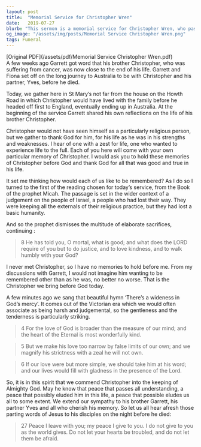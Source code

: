 ```yaml
---
layout: post
title:  "Memorial Service for Christopher Wren"
date:   2019-07-27
blurb: "This sermon is a memorial service for Christopher Wren, who passed away from cancer. The sermon reflects on Christopher's life, his journey from England to Australia, and his zest for life. It also discusses the importance of remembering the good and true in a person's life, and the peace that can be found in God's love."
og_image: "/assets/img/posts/Memorial Service Christopher Wren.png"
tags: Funeral
---
```

[Original PDF](/assets/pdf/Memorial Service Christopher Wren.pdf)    
A few weeks ago Garrett got word that his brother Christopher, who was suffering from cancer, was now close to the end of his life. Garrett and Fiona set off on the long journey to Australia to be with Christopher and his partner, Yves, before he died.

Today, we gather here in St Mary’s not far from the house on the Howth Road in which Christopher would have lived with the family before he headed off first to England, eventually ending up in Australia. At the beginning of the service Garrett shared his own reflections on the life of his brother Christopher.

Christopher would not have seen himself as a particularly religious person, but we gather to thank God for him, for his life as he was in his strengths and weaknesses. I hear of one with a zest for life, one who wanted to experience life to the full. Each of you here will come with your own particular memory of Christopher. I would ask you to hold these memories of Christopher before God and thank God for all that was good and true in his life.

It set me thinking how would each of us like to be remembered? As I do so I turned to the first of the reading chosen for today’s service, from the Book of the prophet Micah. The passage is set in the wider context of a judgement on the people of Israel, a people who had lost their way. They were keeping all the externals of their religious practice, but they had lost a basic humanity.

And so the prophet dismisses the multitude of elaborate sacrifices, continuing :

>8 He has told you, O mortal, what is good;
and what does the LORD require of you
but to do justice, and to love kindness,
and to walk humbly with your God?

I never met Christopher, so I have no memories to hold before me. From my discussions with Garrett, I would not imagine him wanting to be remembered other than as he was, no better no worse. That is the Christopher we bring before God today.

A few minutes ago we sang that beautiful hymn ‘There’s a wideness in God’s mercy’. It comes out of the Victorian era which we would often associate as being harsh and judgemental, so the gentleness and the tenderness is particularly striking.

>4 For the love of God is broader
than the measure of our mind;
and the heart of the Eternal
is most wonderfully kind.

>5 But we make his love too narrow
by false limits of our own;
and we magnify his strictness
with a zeal he will not own.

>6 If our love were but more simple,
we should take him at his word;
and our lives would fill with gladness
in the presence of the Lord.

So, it is in this spirit that we commend Christopher into the keeping of Almighty God. May he know that peace that passes all understanding, a peace that possibly eluded him in this life, a peace that possible eludes us all to some extent. We extend our sympathy to his brother Garrett, his partner Yves and all who cherish his memory. So let us all hear afresh those parting words of Jesus to his disciples on the night before he died:

>27 Peace I leave with you; my peace I give to you. I do not give to you as the world gives. Do not let your hearts be troubled, and do not let them be afraid.
